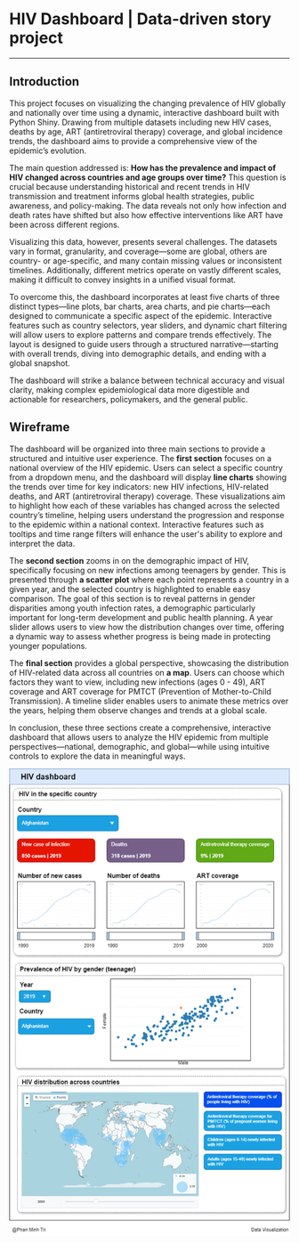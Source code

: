 # HIV Dashboard | Data-driven story project
---
## Introduction
This project focuses on visualizing the changing prevalence of HIV globally and nationally over time using a dynamic, interactive dashboard built with Python Shiny. Drawing from multiple datasets including new HIV cases, deaths by age, ART (antiretroviral therapy) coverage, and global incidence trends, the dashboard aims to provide a comprehensive view of the epidemic’s evolution. 

The main question addressed is: **How has the prevalence and impact of HIV changed across countries and age groups over time?** This question is crucial because understanding historical and recent trends in HIV transmission and treatment informs global health strategies, public awareness, and policy-making. The data reveals not only how infection and death rates have shifted but also how effective interventions like ART have been across different regions. 

Visualizing this data, however, presents several challenges. The datasets vary in format, granularity, and coverage—some are global, others are country- or age-specific, and many contain missing values or inconsistent timelines. Additionally, different metrics operate on vastly different scales, making it difficult to convey insights in a unified visual format. 

To overcome this, the dashboard incorporates at least five charts of three distinct types—line plots, bar charts, area charts, and pie charts—each designed to communicate a specific aspect of the epidemic. Interactive features such as country selectors, year sliders, and dynamic chart filtering will allow users to explore patterns and compare trends effectively. The layout is designed to guide users through a structured narrative—starting with overall trends, diving into demographic details, and ending with a global snapshot.

The dashboard will strike a balance between technical accuracy and visual clarity, making complex epidemiological data more digestible and actionable for researchers, policymakers, and the general public.

## Wireframe
The dashboard will be organized into three main sections to provide a structured and intuitive user experience. The **first section** focuses on a national overview of the HIV epidemic. Users can select a specific country from a dropdown menu, and the dashboard will display **line charts** showing the trends over time for key indicators: new HIV infections, HIV-related deaths, and ART (antiretroviral therapy) coverage. These visualizations aim to highlight how each of these variables has changed across the selected country’s timeline, helping users understand the progression and response to the epidemic within a national context. Interactive features such as tooltips and time range filters will enhance the user's ability to explore and interpret the data.

The **second section** zooms in on the demographic impact of HIV, specifically focusing on new infections among teenagers by gender. This is presented through **a scatter plot** where each point represents a country in a given year, and the selected country is highlighted to enable easy comparison. The goal of this section is to reveal patterns in gender disparities among youth infection rates, a demographic particularly important for long-term development and public health planning. A year slider allows users to view how the distribution changes over time, offering a dynamic way to assess whether progress is being made in protecting younger populations.

The **final section** provides a global perspective, showcasing the distribution of HIV-related data across all countries on **a map**. Users can choose which factors they want to view, including new infections (ages 0 - 49), ART coverage and ART coverage for PMTCT (Prevention of Mother-to-Child Transmission). A timeline slider enables users to animate these metrics over the years, helping them observe changes and trends at a global scale. 

In conclusion, these three sections create a comprehensive, interactive dashboard that allows users to analyze the HIV epidemic from multiple perspectives—national, demographic, and global—while using intuitive controls to explore the data in meaningful ways.

![](assets/viz.png)

